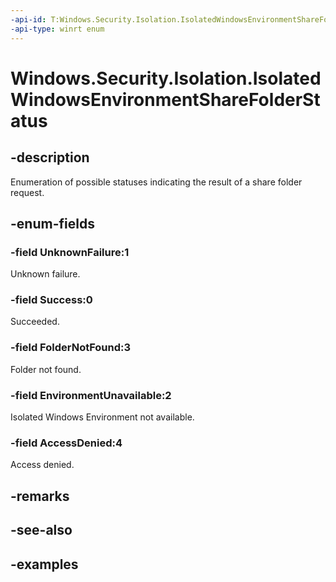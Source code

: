 ```yaml
---
-api-id: T:Windows.Security.Isolation.IsolatedWindowsEnvironmentShareFolderStatus
-api-type: winrt enum
---
```


<!-- Enumeration syntax.
public enum IsolatedWindowsEnvironmentShareFolderStatus : int 
-->

# Windows.Security.Isolation.IsolatedWindowsEnvironmentShareFolderStatus

## -description
Enumeration of possible statuses indicating the result of a share folder request.
## -enum-fields
### -field UnknownFailure:1
Unknown failure.
### -field Success:0
Succeeded.
### -field FolderNotFound:3
Folder not found.
### -field EnvironmentUnavailable:2
Isolated Windows Environment not available.
### -field AccessDenied:4
Access denied.
## -remarks

## -see-also

## -examples

